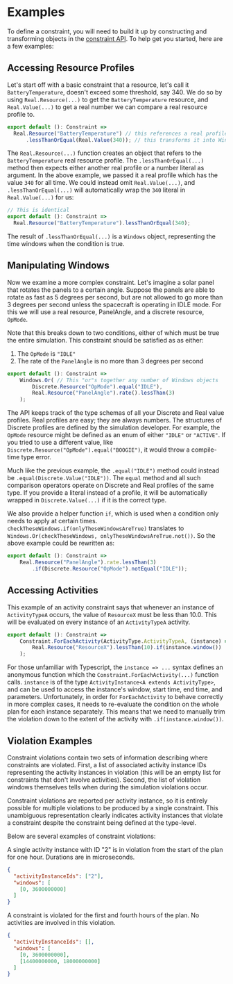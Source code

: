 # Examples

To define a constraint, you will need to build it up by constructing and transforming objects in the [constraint API](../../../constraints-edsl-api/index). To help get you started, here are a few examples:

## Accessing Resource Profiles

Let's start off with a basic constraint that a resource, let's call it `BatteryTemperature`, doesn't exceed some threshold, say 340. We do so by using `Real.Resource(...)` to get the `BatteryTemperature` resource, and `Real.Value(...)` to get a real number we can compare a real resource profile to.

```typescript
export default (): Constraint =>
  Real.Resource("BatteryTemperature") // this references a real profile
      .lessThanOrEqual(Real.Value(340)); // this transforms it into Windows
```

The `Real.Resource(...)` function creates an object that refers to the `BatteryTemperature` real resource profile. The `.lessThanOrEqual(...)` method then expects either another real profile or a number literal as argument. In the above example, we passed it a real profile which has the value `340` for all time. We could instead omit `Real.Value(...)`, and `.lessThanOrEqual(...)` will automatically wrap the `340` literal in `Real.Value(...)` for us:

```typescript
// This is identical
export default (): Constraint =>
  Real.Resource("BatteryTemperature").lessThanOrEqual(340);
```

The result of `.lessThanOrEqual(...)` is a `Windows` object, representing the time windows when the condition is true.

## Manipulating Windows

Now we examine a more complex constraint. Let's imagine a solar panel that rotates the panels to a certain angle. Suppose the panels are able to rotate as fast as 5 degrees per second, but are not allowed to go more than 3 degrees per second unless the spacecraft is operating in IDLE mode. For this we will use a real resource, PanelAngle, and a discrete resource, `OpMode`.

Note that this breaks down to two conditions, either of which must be true the entire simulation. This constraint should be satisfied as as either:

1. The `OpMode` is `"IDLE"`
2. The rate of the `PanelAngle` is no more than 3 degrees per second

```typescript
export default (): Constraint =>
    Windows.Or( // This "or"s together any number of Windows objects
        Discrete.Resource("OpMode").equal("IDLE"),
        Real.Resource("PanelAngle").rate().lessThan(3)
    );
```

The API keeps track of the type schemas of all your Discrete and Real value profiles. Real profiles are easy; they are always numbers. The structures of Discrete profiles are defined by the simulation developer. For example, the `OpMode` resource might be defined as an enum of either `"IDLE"` or `"ACTIVE"`. If you tried to use a different value, like `Discrete.Resource("OpMode").equal("BOOGIE")`, it would throw a compile-time type error.

Much like the previous example, the `.equal("IDLE")` method could instead be `.equal(Discrete.Value("IDLE"))`. The `equal` method and all such comparison operators operate on Discrete and Real profiles of the same type. If you provide a literal instead of a profile, it will be automatically wrapped in `Discrete.Value(...)` if it is the correct type.

We also provide a helper function `if`, which is used when a condition only needs to apply at certain times. `checkTheseWindows.if(onlyTheseWindowsAreTrue)` translates to `Windows.Or(checkTheseWindows, onlyTheseWindowsAreTrue.not())`. So the above example could be rewritten as:

```typescript
export default (): Constraint =>
    Real.Resource("PanelAngle").rate.lessThan(3)
        .if(Discrete.Resource("OpMode").notEqual("IDLE"));
```

## Accessing Activities

This example of an activity constraint says that whenever an instance of `ActivityTypeA` occurs, the value of `ResourceX` must be less than 10.0. This will be evaluated on every instance of an `ActivityTypeA` activity.

```typescript
export default (): Constraint =>
    Constraint.ForEachActivity(ActivityType.ActivityTypeA, (instance) =>
        Real.Resource("ResourceX").lessThan(10).if(instance.window())
    );
```

For those unfamiliar with Typescript, the `instance => ...` syntax defines an anonymous function which the `Constraint.ForEachActivity(...)` function calls. `instance` is of the type `ActivityInstance<A extends ActivityType>`, and can be used to access the instance's window, start time, end time, and parameters. Unfortunately, in order for `ForEachActivity` to behave correctly in more complex cases, it needs to re-evaluate the condition on the whole plan for each instance separately. This means that we need to manually trim the violation down to the extent of the activity with `.if(instance.window())`.

## Violation Examples

Constraint violations contain two sets of information describing where constraints are violated. First, a list of associated activity instance IDs representing the activity instances in violation (this will be an empty list for constraints that don't involve activities). Second, the list of violation windows themselves tells when during the simulation violations occur.

Constraint violations are reported per activity instance, so it is entirely possible for multiple violations to be produced by a single constraint. This unambiguous representation clearly indicates activity instances that violate a constraint despite the constraint being defined at the type-level.

Below are several examples of constraint violations:

A single activity instance with ID "2" is in violation from the start of the plan for one hour. Durations are in microseconds.

```json
{
  "activityInstanceIds": ["2"],
  "windows": [
    [0, 3600000000]
  ]
}
```

A constraint is violated for the first and fourth hours of the plan. No activities are involved in this violation.

```json
{
  "activityInstanceIds": [],
  "windows": [
    [0, 3600000000],
    [14400000000, 18000000000]
  ]
}
```
